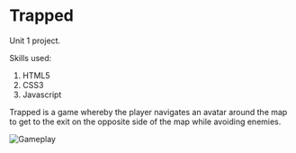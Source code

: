 # Trapped
Unit 1 project.

Skills used:

1. HTML5
2. CSS3
3. Javascript

Trapped is a game whereby the player navigates an avatar around the map to get to the exit on the opposite side of the map while avoiding enemies. 

![Gameplay](https://media.giphy.com/media/1qeeSneeMzW7ijqlVS/giphy.gif)
